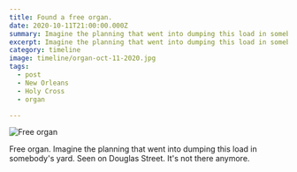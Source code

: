```yaml
---
title: Found a free organ.
date: 2020-10-11T21:00:00.000Z
summary: Imagine the planning that went into dumping this load in somebody's yard.
excerpt: Imagine the planning that went into dumping this load in somebody's yard.
category: timeline
image: timeline/organ-oct-11-2020.jpg
tags:
  - post 
  - New Orleans
  - Holy Cross
  - organ

---
```


![Free organ](/static/img/timeline/organ-oct-11-2020.jpg "Free organ")

Free organ. Imagine the planning that went into dumping this load in somebody's yard. Seen on Douglas Street. It's not there anymore.